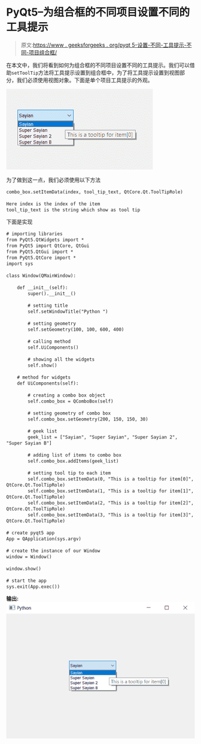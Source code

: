 # PyQt5–为组合框的不同项目设置不同的工具提示

> 原文:[https://www . geeksforgeeks . org/pyqt 5-设置-不同-工具提示-不同-项目组合框/](https://www.geeksforgeeks.org/pyqt5-setting-different-tooltip-to-different-item-of-combobox/)

在本文中，我们将看到如何为组合框的不同项目设置不同的工具提示。我们可以借助`setToolTip`方法将工具提示设置到组合框中，为了将工具提示设置到视图部分，我们必须使用视图对象。下面是单个项目工具提示的外观。

![](img/ca2377375b1e13694b70ca50cd79ecdb.png)

为了做到这一点，我们必须使用以下方法

```
combo_box.setItemData(index, tool_tip_text, QtCore.Qt.ToolTipRole)

Here index is the index of the item
tool_tip_text is the string which show as tool tip

```

下面是实现

```
# importing libraries
from PyQt5.QtWidgets import * 
from PyQt5 import QtCore, QtGui
from PyQt5.QtGui import * 
from PyQt5.QtCore import * 
import sys

class Window(QMainWindow):

    def __init__(self):
        super().__init__()

        # setting title
        self.setWindowTitle("Python ")

        # setting geometry
        self.setGeometry(100, 100, 600, 400)

        # calling method
        self.UiComponents()

        # showing all the widgets
        self.show()

    # method for widgets
    def UiComponents(self):

        # creating a combo box object
        self.combo_box = QComboBox(self)

        # setting geometry of combo box
        self.combo_box.setGeometry(200, 150, 150, 30)

        # geek list
        geek_list = ["Sayian", "Super Sayian", "Super Sayian 2", "Super Sayian B"]

        # adding list of items to combo box
        self.combo_box.addItems(geek_list)

        # setting tool tip to each item
        self.combo_box.setItemData(0, "This is a tooltip for item[0]", QtCore.Qt.ToolTipRole)
        self.combo_box.setItemData(1, "This is a tooltip for item[1]", QtCore.Qt.ToolTipRole)
        self.combo_box.setItemData(2, "This is a tooltip for item[2]", QtCore.Qt.ToolTipRole)
        self.combo_box.setItemData(3, "This is a tooltip for item[3]", QtCore.Qt.ToolTipRole)

# create pyqt5 app
App = QApplication(sys.argv)

# create the instance of our Window
window = Window()

window.show()

# start the app
sys.exit(App.exec())
```

**输出:**
![](img/04cdd87c8e9de422f7e20c116640a47e.png)